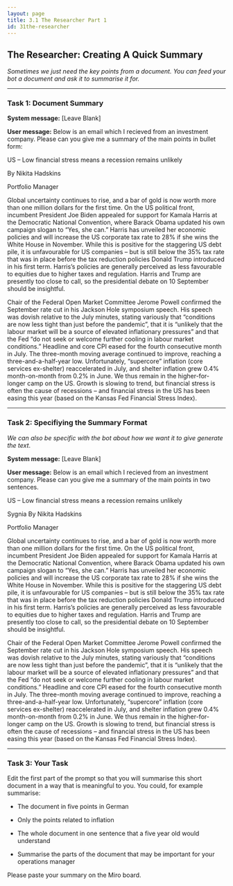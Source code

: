 ```yaml
---
layout: page
title: 3.1 The Researcher Part 1
id: 31the-researcher
---
```


## The Researcher: Creating A Quick Summary

*Sometimes we just need the key points from a document. You can feed your bot a document and ask it to summarise it for.*

-------------

### Task 1: Document Summary

**System message:** [Leave Blank]

**User message:** Below is an email which I recieved from an investment company. Please can you give me a summary of the main points in bullet form:

US – Low financial stress means a recession remains unlikely

By Nikita Hadskins

Portfolio Manager

Global uncertainty continues to rise, and a bar of gold is now worth more than one million dollars for the first time. On the US political front, incumbent President Joe Biden appealed for support for Kamala Harris at the Democratic National Convention, where Barack Obama updated his own campaign slogan to “Yes, she can.” Harris has unveiled her economic policies and will increase the US corporate tax rate to 28% if she wins the White House in November. While this is positive for the staggering US debt pile, it is unfavourable for US companies – but is still below the 35% tax rate that was in place before the tax reduction policies Donald Trump introduced in his first term. Harris’s policies are generally perceived as less favourable to equities due to higher taxes and regulation. Harris and Trump are presently too close to call, so the presidential debate on 10 September should be insightful.


Chair of the Federal Open Market Committee Jerome Powell confirmed the September rate cut in his Jackson Hole symposium speech. His speech was dovish relative to the July minutes, stating variously that “conditions are now less tight than just before the pandemic”, that it is “unlikely that the labour market will be a source of elevated inflationary pressures” and that the Fed “do not seek or welcome further cooling in labour market conditions.” Headline and core CPI eased for the fourth consecutive month in July. The three-month moving average continued to improve, reaching a three-and-a-half-year low. Unfortunately, “supercore” inflation (core services ex-shelter) reaccelerated in July, and shelter inflation grew 0.4% month-on-month from 0.2% in June. We thus remain in the higher-for-longer camp on the US. Growth is slowing to trend, but financial stress is often the cause of recessions – and financial stress in the US has been easing this year (based on the Kansas Fed Financial Stress Index).

--------------

### Task 2: Specifiying the Summary Format

*We can also be specific with the bot about how we want it to give generate the text*.

**System message:** [Leave Blank]

**User message:** Below is an email which I recieved from an investment company. Please can you give me a summary of the main points in two sentences.

US – Low financial stress means a recession remains unlikely

Sygnia		By Nikita Hadskins

Portfolio Manager

Global uncertainty continues to rise, and a bar of gold is now worth more than one million dollars for the first time. On the US political front, incumbent President Joe Biden appealed for support for Kamala Harris at the Democratic National Convention, where Barack Obama updated his own campaign slogan to “Yes, she can.” Harris has unveiled her economic policies and will increase the US corporate tax rate to 28% if she wins the White House in November. While this is positive for the staggering US debt pile, it is unfavourable for US companies – but is still below the 35% tax rate that was in place before the tax reduction policies Donald Trump introduced in his first term. Harris’s policies are generally perceived as less favourable to equities due to higher taxes and regulation. Harris and Trump are presently too close to call, so the presidential debate on 10 September should be insightful.


Chair of the Federal Open Market Committee Jerome Powell confirmed the September rate cut in his Jackson Hole symposium speech. His speech was dovish relative to the July minutes, stating variously that “conditions are now less tight than just before the pandemic”, that it is “unlikely that the labour market will be a source of elevated inflationary pressures” and that the Fed “do not seek or welcome further cooling in labour market conditions.” Headline and core CPI eased for the fourth consecutive month in July. The three-month moving average continued to improve, reaching a three-and-a-half-year low. Unfortunately, “supercore” inflation (core services ex-shelter) reaccelerated in July, and shelter inflation grew 0.4% month-on-month from 0.2% in June. We thus remain in the higher-for-longer camp on the US. Growth is slowing to trend, but financial stress is often the cause of recessions – and financial stress in the US has been easing this year (based on the Kansas Fed Financial Stress Index).

----------

### Task 3: Your Task

Edit the first part of the prompt so that you will summarise this short document in a way that is meaningful to you. You could, for example summarise:

- The document in five points in German

- Only the points related to inflation

- The whole document in one sentence that a five year old would understand

- Summarise the parts of the document that may be important for your operations manager

Please paste your summary on the Miro board.



